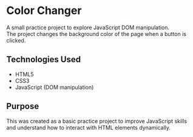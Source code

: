 # Color Changer

A small practice project to explore JavaScript DOM manipulation.  
The project changes the background color of the page when a button is clicked.

## Technologies Used
- HTML5
- CSS3
- JavaScript (DOM manipulation)

## Purpose
This was created as a basic practice project to improve JavaScript skills and understand how to interact with HTML elements dynamically.
